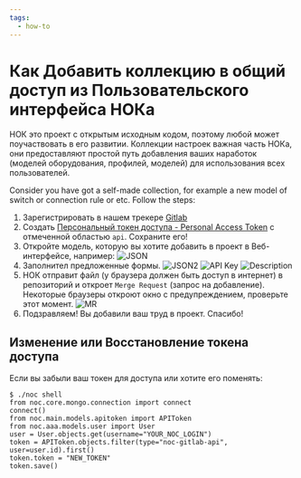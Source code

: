 ```yaml
---
tags:
  - how-to
---
```

# Как Добавить коллекцию в общий доступ из Пользовательского интерфейса НОКа

НОК это проект с открытым исходным кодом, поэтому любой может поучаствовать в его развитии.
Коллекции настроек важная часть НОКа, они предоставляют простой путь добавления ваших
наработок (моделей оборудования, профилей, моделей) для использования всех пользователей.

Consider you have got a self-made collection, for example a new model of switch or connection rule or etc.
Follow the steps:

1. Зарегистрировать в нашем трекере [Gitlab](https://code.getnoc.com/)
2. Создать [Персональный токен доступа - Personal Access Token](https://code.getnoc.com/profile/personal_access_tokens>) с отмеченной областью `api`.
   Сохраните его!
3. Откройте модель, которую вы хотите добавить в проект в Веб-интерфейсе, например:
   ![JSON](image/json.png)
4. Заполнител предложенные формы.
   ![JSON2](image/json2.png)
   ![API Key](image/apikey.png)
   ![Description](image/description.png)
5. НОК отправит файл (у браузера должен быть доступ в интернет) в репозиторий и откроет `Merge Request` (запрос на добавление).
   Некоторые браузеры откроют окно с предупреждением, проверьте этот момент.
   ![MR](image/mr.png)
6. Подзравляем! Вы добавили ваш труд в проект. Спасибо!

## Изменение или Восстановление токена доступа
Если вы забыли ваш токен для доступа или хотите его поменять:

```
$ ./noc shell
from noc.core.mongo.connection import connect
connect()
from noc.main.models.apitoken import APIToken
from noc.aaa.models.user import User
user = User.objects.get(username="YOUR_NOC_LOGIN")
token = APIToken.objects.filter(type="noc-gitlab-api", user=user.id).first()
token.token = "NEW_TOKEN"
token.save()
```